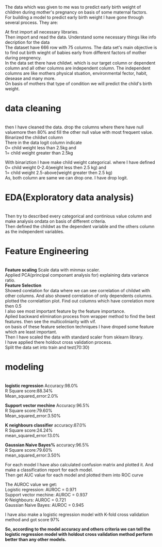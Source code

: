 The data which was given to me was to predict early birth weight of children during mother's pregnancy on basis of some maternal factors.<br>
For building a model to predict early birth weight I have gone through several process. They are:<br>

At first import all necessary libraries.<br>
Then import and read the data. Understand some necessary things like info decription for the data<br>
The dataset have 666 row with 75 columns. The data set's main objective is to find out birth wieght of babies early from different factors of mother during pregnency.<br>
In the data set there have childwt. which is our target column or dependent column and all other columns are independent column. The independent columns are like mothers physical stuation, environmental fector, habit, desease and many more. <br>On basis of mothers that type of condition we will predict the child's birth weight.<br>

<h1><b>data cleaning</b></h1><br>
then I have cleaned the data. drop the columns where there have null valuemore then 80% and fill the other null value with most frequent value.<br>
Binarized the childwt column<br>
There in the data logit column indicate <br>
0= child weight less than 2.5kg and<br>
1= child weight greater than 2.5kg <br>

With binariztion I have make child weight categorical. where I have defined<br>
0= child weight 0-2.4(weight less then 2.5 kg) and<br>
1= child weight 2.5-above(weight greater then 2.5 kg) <br>
As, both column are same we can drop one. I have drop logit.<br>

<h1><b> EDA(Exploratory data analysis)</b></h1><br>
Then try to described every categorical and continious value column and make analysis ondata on basis of different criteria.<br>
Then defined the childwt as the dependent variable and the others column as the independent variables.<br>

<h1><b>Feature Engineering</b></h1><br>
<b>Feature scaling</b>
Scale data with minmax scaler.<br>
Applied PCA(principal componant analysis for) explaining data variance ratio.<br>
<b>Feature Selection</b><br>
Showed corelation for data where we can see correlation of childwt with other columns. And also showed correlation of only dependents columns. plotted the correlattion plot. Find out columns which have correlation more then 0.5<br>
I also see most important feature by the feature importance.<br>
Aplied backward elimination process from wrapper method to find the best features. then see the multicoliniarity with vif.<br>
on basis of these feature selection techniques I have droped some feature which are least important.<br>
Then I have scaled the data with standard scaler from sklearn library.<br>
I have applied there holdout cross validation process.<br>
Split the data set into train and test(70:30)<br>

<h1><b>modeling</b></h1><br>
<b>logistic regression</b>
Accuracy:98.0%<br>
R Square score:88.34%<br>
Mean_squared_error:2.0%<br>

<b>Support vector mechine</b>
Accuracy:96.5%<br>
R Square score:79.60%<br>
Mean_squared_error:3.50%<br>

<b>K neighbours classifier</b>
accuracy:87.0%<br>
R Square score:24.24%<br>
mean_squared_error:13.0%<br>

<b>Gaussian Naive Bayes%</b>
accuracy:96.5%<br>
R Square score:79.60%<br>
mean_squared_error:3.50%<br>

For each model I have also calculated confusion matrix and plotted it. And make a classification report for each model.<br>
Then get AUC value for each model and plotted them into ROC curve<br>

The AUROC value we get:<br>
Logistic regression: AUROC = 0.971<br>
Support vector mechine: AUROC = 0.937<br>
K-Neighbours: AUROC = 0.721<br>
Gaussian Naive Bayes: AUROC = 0.945<br>

I have also make a logistic regression model with K-fold cross validation method and got score 97%


<b>So, according to the model accuracy and others criteria we can tell the logistic regression model with holdout cross validation method perform better than any other models.</b>
